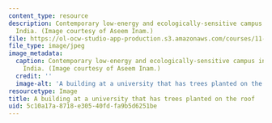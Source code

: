 ```yaml
---
content_type: resource
description: Contemporary low-energy and ecologically-sensitive campus in New Dehli,
  India. (Image courtesy of Aseem Inam.)
file: https://ol-ocw-studio-app-production.s3.amazonaws.com/courses/11-941-learning-by-comparison-first-world-third-world-cities-fall-2008/5c10a17a8718e30540fdfa9b5d6251be_11-941f08.jpg
file_type: image/jpeg
image_metadata:
  caption: Contemporary low-energy and ecologically-sensitive campus in New Dehli,
    India. (Image courtesy of Aseem Inam.)
  credit: ''
  image-alt: 'A building at a university that has trees planted on the roof. '
resourcetype: Image
title: A building at a university that has trees planted on the roof
uid: 5c10a17a-8718-e305-40fd-fa9b5d6251be
---
```

